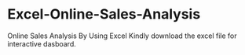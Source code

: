 # Excel-Online-Sales-Analysis
Online Sales Analysis By Using Excel
Kindly download the excel file for interactive dasboard.
